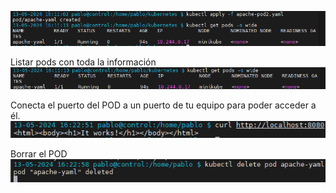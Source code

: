 ![alt text](image.png)


Listar pods con toda la información
![alt text](image-1.png)

Conecta el puerto del POD a un puerto de tu equipo para poder acceder a él.
![alt text](image-2.png)

Borrar el POD 
![alt text](image-3.png)